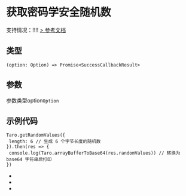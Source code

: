# 获取密码学安全随机数
支持情况：!!!!
[> 参考文档
](https://developers.weixin.qq.com/miniprogram/dev/api/base/crypto/UserCryptoManager.getRandomValues.html)
## 类型[​](getRandomValues.html#类型)
```tsx
(option: Option) => Promise<SuccessCallbackResult>
```

## 参数[​](getRandomValues.html#参数)
参数类型option`Option`
## 示例代码[​](getRandomValues.html#示例代码)
```tsx
Taro.getRandomValues({
 length: 6 // 生成 6 个字节长度的随机数
}).then(res => {
 console.log(Taro.arrayBufferToBase64(res.randomValues)) // 转换为 base64 字符串后打印
})
```

- 
- 
-
